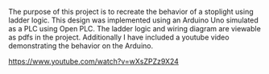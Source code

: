 The purpose of this project is to recreate the behavior of a stoplight using ladder logic. This design was implemented using an Arduino Uno simulated as a PLC using Open PLC. The ladder logic and wiring diagram are viewable as pdfs in the project. Additionally I have included a youtube video demonstrating the behavior on the Arduino.

https://www.youtube.com/watch?v=wXsZPZz9X24
